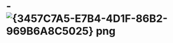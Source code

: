 # -![{3457C7A5-E7B4-4D1F-86B2-969B6A8C5025} png](https://user-images.githubusercontent.com/102707554/170012948-9cbb9906-aadd-44a9-b92f-1ccfa01a28de.jpg)
